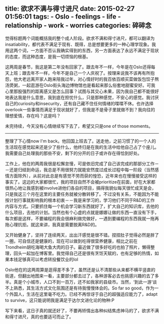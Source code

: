 title: 欲求不满与得寸进尺
date: 2015-02-27 01:56:01
tags:
    - Oslo
    - feelings
    - life
    - relationship
    - work
    - worries
categories: 碎碎念
---

觉得标题两个词能概括我的整个成人阶段。欲求不满和得寸进尺，都可以翻译为insatiability，都代表不满足于现有、既得，总是想要更多的一种心理学现象。我用这两个词，一方面不否认我确实得到的东西，另一方面表达了永远不满足于现状的态度，而这种态度，是我一切烦恼的根基。

这两周是春节，我这是第二年没有回家了。跟去年不一样，今年是在Oslo还得每天上班；跟去年不一样，今年不是自己一个人庆祝了。按理来说我不该再有所抱怨，他大老远离开家人跑来陪我过年，对心情好时的我百依百顺买菜做饭包饺子熬汤煲粥，一起逛游在Oslo街头海边博物馆也是看起来那么俗套地甜蜜安好。可我心里那股强烈的距离感又是怎么回事？试图与其交心未果，因为我自己都不能很好地表达我是什么意思，我到底在担忧什么，只是那种感觉，不安心的感觉。我讨厌自己的curiosity和insecurity，还有自己藏不住任何情绪的喋喋不休。也许选择overlook一些事情而满足于现状就好了，但我是不是骨子里就做不到？我向往的理想爱情，存在吗？这是吗？

未完待续，今天没有心情继续写下去了，希望又只是one of those moments。

-------
整理了下心情now I'm back。他回国上班去了。送走他，之前习惯了的一个人的生活现在感觉起来还是少了些什么，他终归是在我的生活中给他自己占了个座儿。我需要自己处理我的那些不安，剩下的分开的日子或许存在得恰到好处。

工作上，他在的两周我很是松懈怠慢，可是依旧完成了自己该完成的那部分工作－－还是归结到命运，我总是不用很努力就能安然度过成长过程中每一阶段（当然感情方面除外），从前对此总是有感觉不劳而获的惶恐，近年来也在慢慢接受这样的事实了。这边的大家都很忙，我的项目自然不会被prioritize在前面，好在大家都很热心地让我感到被involve进他们各自的项目，搞得我貌似每天很忙成天是会，只是我这三个月在这里的主要任务就被分散转移了。不过没有关系，不能因为不能按计划行事就影响我的根本初衷－－我是来学习的，学习他们不同于R&D的工作内容与方式。只要抓住每一个机会学习新东西就好了，扩大自己的知识库，去他的什么项目，去他的计划。当然也有个心虚的点就是娜娜让做的东西一直没有下手，每次都是这样，不要编程的我会很麻利做完做好，一遇到要编程的东西我就一拖再拖心理抗拒。就这来讲，我真是需要脱离R&D的。

又开始健身了，坚持了连续两天，出出汗感觉是很不错。捏捏肚子觉得必然是胖了一圈，可自信还是健康的，现在可以做到吃得很营养健康，相比之前在Trondheim胡吃海喝大鱼大肉的日子。最近做了很多好吃的也拍了照片，懒得整理，回头一起加在博客里。我觉得自己还是很有烹饪天赋的，也有足够的热情，如果本钱足够真可以考虑转投餐饮业的lol

Oslo他在的这两周算是逛得差不多了，虽然还是认不清那些从来都不横平竖直的街道，但翻出地图来一看，主要部分都去过了，各种游客必去也挑感兴趣的去了多半。真是个小城市，人口不到一百万，还不如我家的县级市。当然，‘到此一游’谈不上熟悉，其生活方式文化氛围还是有待我慢慢体会的。So far so good，作为一个外国人，生活在这里毫不吃力。已经不再惊讶于自己的超强适应能力了，adapt to survive，这只能说明我是满足于达尔文进化论的物种:P 

写下来看，这日子真的就还好了，不要再矫情出各种纠结焦虑神马的了，欲求不满和得寸进尺，真的也要适可而止了。

